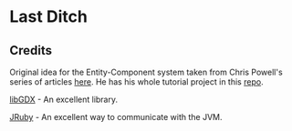 Last Ditch
==========

Credits
-------

Original idea for the Entity-Component system taken from Chris Powell's series of articles [here](http://cbpowell.wordpress.com/2012/10/30/entity-component-game-programming-using-jruby-and-libgdx-part-1/). He has his whole tutorial project in this [repo](https://github.com/cpowell/ruby-entity-component-framework).

[libGDX](http://libgdx.badlogicgames.com/download.html) - An excellent library.

[JRuby](http://jruby.org/) - An excellent way to communicate with the JVM.